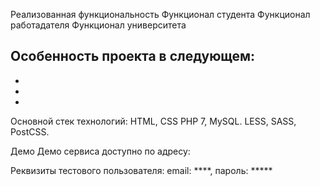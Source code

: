 Реализованная функциональность
Функционал студента
Функционал работадателя
Функционал университета

Особенность проекта в следующем:
-
-
-
-

Основной стек технологий:
HTML, CSS
PHP 7, MySQL.
LESS, SASS, PostCSS.

Демо
Демо сервиса доступно по адресу: 

Реквизиты тестового пользователя: email: ****, пароль: *****
